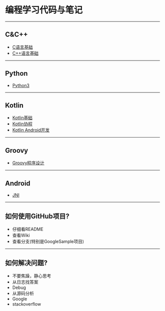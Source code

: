 # 编程学习代码与笔记


---
## C&C++

- [C语言基础](C&C++/c-program/README.md)
- [C++语言基础](C&C++/cplusplus-program/README.md)


---
## Python

- [Python3](Python/Python3/README.md)

---
## Kotlin

- [Kotlin基础](Kotlin/HelloKotlin/README.md)
- [Kotlin协程](Kotlin/KotlinCoroutines/README.md)
- [Kotlin Android开发](Kotlin/KotlinInAndroid/README.md)

---
## Groovy

- [Groovy程序设计](Groovy/Programming-Groovy/README.md)


---
## Android

- [JNI](Android/JNI/README.md)

---
## 如何使用GitHub项目?

- 仔细看README
- 查看Wiki
- 查看分支(特别是GoogleSample项目)

---
## 如何解决问题?

- 不要焦躁，静心思考
- 从日志找答案
- Debug
- 从源码分析
- Google
- stackoverflow
